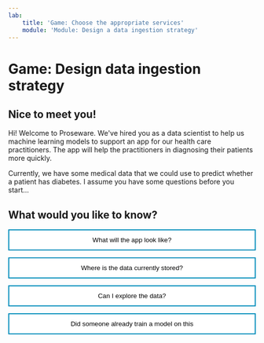 ```yaml
---
lab:
    title: 'Game: Choose the appropriate services'
    module: 'Module: Design a data ingestion strategy'
---
```


<style>
.button  {
  border: none;
  color: black;
  width: 100%;
  padding: 12px 28px;
  background-color: white;
  border: 2px solid #008CBA;
  transition-duration: 0.4s;
}
.button:hover  {
  background-color: #008CBA;
  color: white; 
  border: 2px solid #008CBA;
}
</style>

# Game: Design data ingestion strategy

## Nice to meet you!

Hi! Welcome to Proseware. We've hired you as a data scientist to help us machine learning models to support an app for our health care practitioners. The app will help the practitioners in diagnosing their patients more quickly. 

Currently, we have some medical data that we could use to predict whether a patient has diabetes. I assume you have some questions before you start...

## What would you like to know?

<button class="button" onclick="window.location.href='Q1/01';">What will the app look like?</button>

<button class="button" onclick="window.location.href='Q1/02';">Where is the data currently stored?</button>

<button class="button" onclick="window.location.href='Q1/03';">Can I explore the data?</button>

<button class="button" onclick="window.location.href='Q1/04';">Did someone already train a model on this</button>

